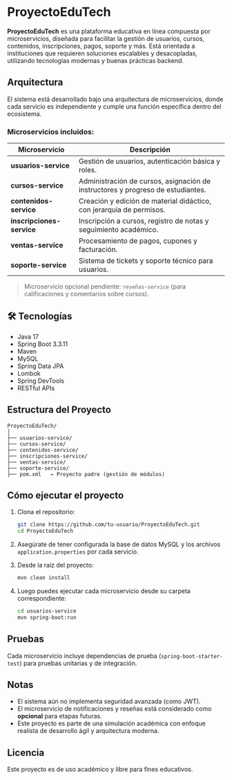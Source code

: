 # ProyectoEduTech

**ProyectoEduTech** es una plataforma educativa en línea compuesta por microservicios, diseñada para facilitar la gestión de usuarios, cursos, contenidos, inscripciones, pagos, soporte y más. Está orientada a instituciones que requieren soluciones escalables y desacopladas, utilizando tecnologías modernas y buenas prácticas backend.

## Arquitectura

El sistema está desarrollado bajo una arquitectura de microservicios, donde cada servicio es independiente y cumple una función específica dentro del ecosistema.

### Microservicios incluidos:

| Microservicio         | Descripción |
|------------------------|-------------|
| **usuarios-service**   | Gestión de usuarios, autenticación básica y roles. |
| **cursos-service**     | Administración de cursos, asignación de instructores y progreso de estudiantes. |
| **contenidos-service** | Creación y edición de material didáctico, con jerarquía de permisos. |
| **inscripciones-service** | Inscripción a cursos, registro de notas y seguimiento académico. |
| **ventas-service**     | Procesamiento de pagos, cupones y facturación. |
| **soporte-service**    | Sistema de tickets y soporte técnico para usuarios. |

> Microservicio opcional pendiente: `reseñas-service` (para calificaciones y comentarios sobre cursos).

## 🛠️ Tecnologías

- Java 17
- Spring Boot 3.3.11
- Maven
- MySQL
- Spring Data JPA
- Lombok
- Spring DevTools
- RESTful APIs

## Estructura del Proyecto

```
ProyectoEduTech/
│
├── usuarios-service/
├── cursos-service/
├── contenidos-service/
├── inscripciones-service/
├── ventas-service/
├── soporte-service/
├── pom.xml   ← Proyecto padre (gestión de módulos)
```

## Cómo ejecutar el proyecto

1. Clona el repositorio:
   ```bash
   git clone https://github.com/tu-usuario/ProyectoEduTech.git
   cd ProyectoEduTech
   ```

2. Asegúrate de tener configurada la base de datos MySQL y los archivos `application.properties` por cada servicio.

3. Desde la raíz del proyecto:
   ```bash
   mvn clean install
   ```

4. Luego puedes ejecutar cada microservicio desde su carpeta correspondiente:
   ```bash
   cd usuarios-service
   mvn spring-boot:run
   ```

## Pruebas

Cada microservicio incluye dependencias de prueba (`spring-boot-starter-test`) para pruebas unitarias y de integración.

## Notas

- El sistema aún no implementa seguridad avanzada (como JWT).
- El microservicio de notificaciones y reseñas está considerado como **opcional** para etapas futuras.
- Este proyecto es parte de una simulación académica con enfoque realista de desarrollo ágil y arquitectura moderna.

## Licencia

Este proyecto es de uso académico y libre para fines educativos.
